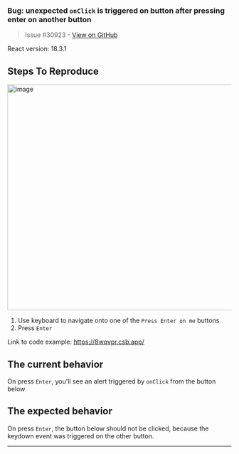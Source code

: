 ### Bug: unexpected `onClick` is triggered on button after pressing enter on another button

> Issue #30923 - [View on GitHub](https://github.com/facebook/react/issues/30923)

<!--
  Please provide a clear and concise description of what the bug is. Include
  screenshots if needed. Please test using the latest version of the relevant
  React packages to make sure your issue has not already been fixed.
-->

React version: 18.3.1

## Steps To Reproduce

<img width="508" alt="image" src="https://github.com/user-attachments/assets/87025359-a74b-4f4e-baa4-d770f5308cad">

1. Use keyboard to navigate onto one of the `Press Enter on me` buttons
2. Press `Enter`

<!--
  Your bug will get fixed much faster if we can run your code and it doesn't
  have dependencies other than React. Issues without reproduction steps or
  code examples may be immediately closed as not actionable.
-->

Link to code example: https://8wqvpr.csb.app/

<!--
  Please provide a CodeSandbox (https://codesandbox.io/s/new), a link to a
  repository on GitHub, or provide a minimal code example that reproduces the
  problem. You may provide a screenshot of the application if you think it is
  relevant to your bug report. Here are some tips for providing a minimal
  example: https://stackoverflow.com/help/mcve.
-->

## The current behavior

On press `Enter`, you'll see an alert triggered by `onClick` from the button below

## The expected behavior

On press `Enter`, the button below should not be clicked, because the keydown event was triggered on the other button.


---


